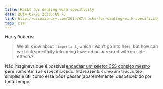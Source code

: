 ```yaml
---
title: Hacks for dealing with specificity
date: 2014-07-21 23:55:09 -3
link: http://csswizardry.com/2014/07/hacks-for-dealing-with-specificity/
tags: css
---
```


Harry Roberts:

> We all know about `!important`, which I won’t go into here, but how can we trick specificity into being lowered or increased with no side effects?

Não imaginava que é possível [encadear um seletor CSS consigo mesmo](http://jsfiddle.net/csswizardry/3N53n/3/) para aumentar sua especificidade. Interessante como um truque tão simples e útil como esse pôde passar (aparentemente) despercebido por tanto tempo.
